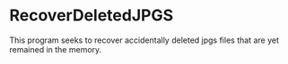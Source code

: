# RecoverDeletedJPGS
This program seeks to recover accidentally deleted jpgs files that are yet remained in the memory.
